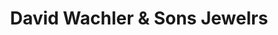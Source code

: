 ---
title: "David Wachler & Sons Jewelrs"
url: /birmingham/david-wachler-and-sons-jewelrs/
shop: jewelry
---